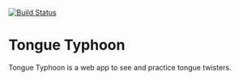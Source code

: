 [![Build Status](https://travis-ci.org/yukisato/tongue-typhoon.svg?branch=master)](https://travis-ci.org/yukisato/tongue-typhoon)

# Tongue Typhoon
Tongue Typhoon is a web app to see and practice tongue twisters.
